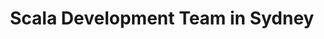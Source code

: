 ---
title: Scala Development Team in Sydney
permalink: /landings/locations/sydney/developer/scala
technology: Scala
location: Sydney
---